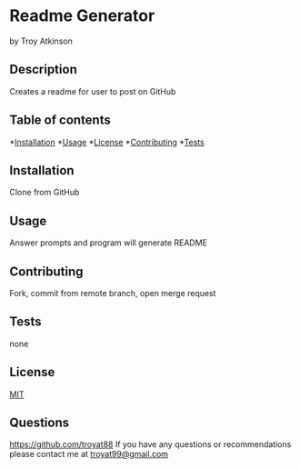 # Readme Generator 
by Troy Atkinson

## Description
Creates a readme for user to post on GitHub

## Table of contents
*[Installation](#Installation)
*[Usage](#Usage)
*[License](#License)
*[Contributing](#Contributing)
*[Tests](#Tests)
    
## Installation
Clone from GitHub

    
## Usage
Answer prompts and program will generate README 
    
## Contributing
Fork, commit from remote branch, open merge request
    
## Tests
none 
    
## License
[MIT](https://choosealicense.com/licenses/mit/)

## Questions
https://github.com/troyat88
If you have any questions or recommendations please contact me at troyat99@gmail.com